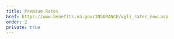 ```yaml
---
title: Premium Rates
href: https://www.benefits.va.gov/INSURANCE/vgli_rates_new.asp
order: 2
private: true
---
```

